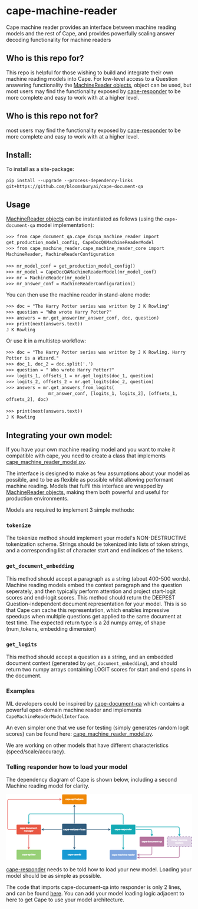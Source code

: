 # cape-machine-reader

Cape machine reader provides an interface between machine reading models and the rest of Cape,
and provides powerfully scaling answer decoding functionality for machine readers

## Who is this repo for?

This repo is helpful for those wishing to build and integrate their own machine reading models into Cape.
For low-level access to a Question answering functionality the [MachineReader objects](https://github.com/bloomsburyai/cape-machine-reader/blob/master/cape_machine_reader/cape_machine_reader_core.py),
object can be used, but most users may find the functionality exposed by [cape-responder](https://github.com/bloomsburyai/cape-responder) to be more complete and easy to
work with at a higher level.

## Who is this repo not for?

most users may find the functionality exposed by [cape-responder](https://github.com/bloomsburyai/cape-responder) to be more complete and easy to
work with at a higher level.

## Install:

To install as a site-package:

```
pip install --upgrade --process-dependency-links git+https://github.com/bloomsburyai/cape-document-qa
```

## Usage

[MachineReader objects](https://github.com/bloomsburyai/cape-machine-reader/blob/master/cape_machine_reader/cape_machine_reader_core.py) 
can be instantiated as follows (using the `cape-document-qa` model implementation):

```
>>> from cape_document_qa.cape_docqa_machine_reader import get_production_model_config, CapeDocQAMachineReaderModel
>>> from cape_machine_reader.cape_machine_reader_core import MachineReader, MachineReaderConfiguration

>>> mr_model_conf = get_production_model_config()
>>> mr_model = CapeDocQAMachineReaderModel(mr_model_conf)
>>> mr = MachineReader(mr_model)
>>> mr_answer_conf = MachineReaderConfiguration()
```


You can then use the machine reader in stand-alone mode:

```
>>> doc = "The Harry Potter series was written by J K Rowling"
>>> question = "Who wrote Harry Potter?"
>>> answers = mr.get_answer(mr_answer_conf, doc, question)
>>> print(next(answers.text))
J K Rowling
```

Or use it in a multistep workflow:

```
>>> doc = "The Harry Potter series was written by J K Rowling. Harry Potter is a Wizard."
>>> doc_1, doc_2 = doc.split('.')
>>> question = " Who wrote Harry Potter?"
>>> logits_1, offsets_1 = mr.get_logits(doc_1, question)
>>> logits_2, offsets_2 = mr.get_logits(doc_2, question)
>>> answers = mr.get_answers_from_logits(
                mr_answer_conf, [logits_1, logits_2], [offsets_1, offsets_2], doc)

>>> print(next(answers.text))
J K Rowling
```

## Integrating your own model:

If you have your own machine reading model and you want to make it compatible with cape, you
need to create a class that implements [cape_machine_reader_model.py](https://github.com/bloomsburyai/cape-machine-reader/blob/master/cape_machine_reader/cape_machine_reader_model.py).

The interface is designed to make as few assumptions about your model as possible, and to be as flexible as possible
whilst allowing performant machine reading. Models that fulfil this interface are wrapped by [MachineReader objects](https://github.com/bloomsburyai/cape-machine-reader/blob/master/cape_machine_reader/cape_machine_reader_core.py),
making them both powerful and useful for production environments.

Models are required to implement 3 simple methods:

### `tokenize`

The tokenize method should implement your model's NON-DESTRUCTIVE tokenization scheme.
Strings should be tokenized into lists of token strings, and a corresponding list of character start and end indices of the tokens.

### `get_document_embedding`

This method should accept a paragraph as a string (about 400-500 words).
Machine reading models embed the context paragraph and the question seperately, and then typically perform attention and project start-logit
scores and end-logit scores. 
This method should return the DEEPEST Question-independent document representation for your model.
This is so that Cape can cache this representation, which enables impressive speedups when multiple questions get
applied to the same document at test time.
The expected return type is a 2d numpy array, of shape (num_tokens, embedding dimension)

### `get_logits`

This method should accept a question as a string, and an embedded document context (generated by `get_document_embedding`), and should return 
two numpy arrays containing LOGIT scores for start and end spans in the document.

### Examples

ML developers could be inspired by [cape-document-qa](https://github.com/bloomsburyai/cape-document-qa) which contains a powerful
open-domain machine reader and implements `CapeMachineReaderModelInterface`.

An even simpler one that we use for testing (simply generates random logit scores) 
can be found here: [cape_machine_reader_model.py](cape_machine_reader/tests/test_machine_reader_model.py).


We are working on other models that have different characteristics (speed/scale/accuracy).

### Telling responder how to load your model

The dependency diagram of Cape is shown below, including a second Machine reading model for clarity.

![Dependencies Diagram](Dependencies_for_those_contributing_new_models.png)

[cape-responder](https://github.com/bloomsburyai/cape-responder) needs to be told how to load your new model.
Loading your model should be as simple as possible.

The code that imports cape-document-qa into responder is only 2 lines, and can be found [here](https://github.com/bloomsburyai/cape-responder/blob/7fa606ecdae623a2579475d737929d3f2059c1cc/cape_responder/responder_core.py#L44). You
can add your model loading logic adjacent to here to get Cape to use your model architecture.
